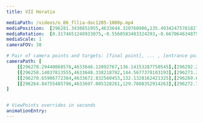 ```yaml
---
title: VII Horatio

mediaPath: /videos/o_06_fllia-doc1205-1080p.mp4
mediaPosition:  [296281.3438851955,4633644.320760986,135.49342475781827]
mediaRotation:  [0.3174651248933075,-0.5560583403324293,-0.6670646348758321,0.3808408979103919]
mediaScale: 1
cameraFOV: 38

# Pair of camera points and targets: [final point], ... , [entrance point]
cameraPath: [
    [[296278.29440068576,4633646.12092767,136.14153287750545],[296292.2712046889,4633637.870163702,133.17103732893918]],
    [[296258.14037813555,4633648.338218782,144.5677378103193],[296273.2841281333,4633647.053921963,138.1437656991585]],
    [[296270.65906772384,4633672.832560453,132.1328162421325],[296269.66325812205,4633656.417483199,133.4757987481838]],
    [[296264.84755485796,4633697.005328261,129.7608352914263],[296272.7697992155,4633682.547167,130.43137036686943]]
]


# ViewPoints overrides in seconds
animationEntry:
---
```

